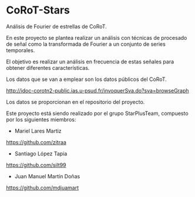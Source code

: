 ﻿# CoRoT-Stars

Análisis de Fourier de estrellas de CoRoT.

En este proyecto se plantea realizar un análisis con técnicas de procesado de señal como la transformada de Fourier a un conjunto de series temporales.

El objetivo es realizar un análisis en frecuencia de estas señales para obtener diferentes características.

Los datos que se van a emplear son los datos públicos del CoRoT.

http://idoc-corotn2-public.ias.u-psud.fr/invoquerSva.do?sva=browseGraph

Los datos se proporcionan en el repositorio del proyecto.

Este proyecto está siendo realizado por el grupo StarPlusTeam, compuesto por los siguientes miembros:

* Mariel Lares Martiz

https://github.com/zitraa

* Santiago López Tapia

https://github.com/silt99

* Juan Manuel Martín Doñas

https://github.com/mdjuamart


